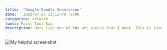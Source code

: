 ```yaml
---
title:  "Google Doodle Submission"
date:   2020-07-25 11:11:48 -0700
categories: artwork
tools: Paint Tool Sai
description: Here lies one of the art pieces that I made. This is just placeholder text~! So I'm not really sure which artwork I'm gonna put in here yet because I haven't done it! Wow, exciting.
---
```

![My helpful screenshot](../assets/images/art/googledoodle.jpg)


